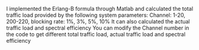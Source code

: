 I implemented the Erlang-B formula through Matlab and calculated the total traffic load provided by the following system parameters: Channel: 1-20, 200-220, blocking rate: 1%, 3%, 5%, 10%
It can also calculated the actual traffic load and spectral efficiency
You can modify the Channel number in the code to get different total traffic load, actual traffic load and spectral efficiency
